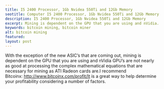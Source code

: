 ```yaml
---
title: I5 2400 Processor, 1Gb Nvidea 550Ti and 12Gb Memory
seotitle: Computer I5 2400 Processor, 1Gb Nvidea 550Ti and 12Gb Memory
description: I5 2400 Processor, 1Gb Nvidea 550Ti and 12Gb Memory
excerpt: Mining is dependent on the GPU that you are using and nVidia.
keywords: bitcoin mining, bitcoin miner
alt: bitcoin mining
featured: 
layout: post
---
```

With the exception of the new ASIC’s that are coming out, mining is dependent on the GPU that you are using and nVidia GPU’s are not nearly as good at processing the complex mathematical equations that are necessary for mining as ATI Radeon cards are.I recommend Bitcoinx: http://www.bitcoinx.com/profit/It is a great way to help determine your profitability considering a number of factors. 
